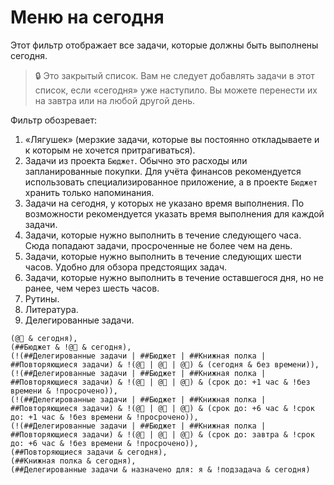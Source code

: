 # Меню на сегодня

Этот фильтр отображает все задачи, которые должны быть выполнены сегодня.

> 🔒 Это закрытый список. Вам не следует добавлять задачи в этот список, если «сегодня» уже наступило. Вы можете перенести их на завтра или на любой другой день.

Фильтр обозревает:

1. «Лягушек» (мерзкие задачи, которые вы постоянно откладываете и к которым не хочется притрагиваться).
2. Задачи из проекта `Бюджет`. Обычно это расходы или запланированные покупки. Для учёта финансов рекомендуется использовать специализированное приложение, а в проекте `Бюджет` хранить только напоминания.
3. Задачи на сегодня, у которых не указано время выполнения. По возможности рекомендуется указать время выполнения для каждой задачи.
4. Задачи, которые нужно выполнить в течение следующего часа. Сюда попадают задачи, просроченные не более чем на день.
5. Задачи, которые нужно выполнить в течение следующих шести часов. Удобно для обзора предстоящих задач.
6. Задачи, которые нужно выполнить в течение оставшегося дня, но не ранее, чем через шесть часов.
7. Рутины.
8. Литература.
9. Делегированные задачи.

```
(@🐸 & сегодня),
(##Бюджет & !@🐸 & сегодня),
(!(##Делегированные задачи | ##Бюджет | ##Книжная полка | ##Повторяющиеся задачи) & !(@🐘 | @🐸 | @📆) & (сегодня & без времени)),
(!(##Делегированные задачи | ##Бюджет | ##Книжная полка | ##Повторяющиеся задачи) & !(@🐘 | @🐸 | @📆) & (срок до: +1 час & !без времени & !просрочено)),
(!(##Делегированные задачи | ##Бюджет | ##Книжная полка | ##Повторяющиеся задачи) & !(@🐘 | @🐸 | @📆) & (срок до: +6 час & !срок до: +1 час & !без времени & !просрочено)),
(!(##Делегированные задачи | ##Бюджет | ##Книжная полка | ##Повторяющиеся задачи) & !(@🐘 | @🐸 | @📆) & (срок до: завтра & !срок до: +6 час & !без времени & !просрочено)),
(##Повторяющиеся задачи & сегодня),
(##Книжная полка & сегодня),
(##Делегированные задачи & назначено для: я & !подзадача & сегодня)
```
